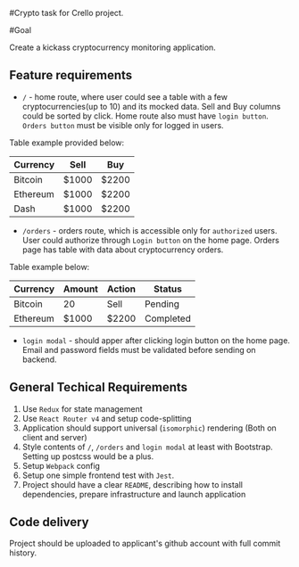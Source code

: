 #Crypto task for Crello project.

#Goal

Create a kickass cryptocurrency monitoring application.

## Feature requirements

- `/` - home route, where user could see a table with a few cryptocurrencies(up to 10) and its mocked data. Sell and Buy columns could be sorted by click. Home route also must have `login button`. `Orders button` must be visible only for logged in users.

Table example provided below:

| Currency | Sell  |  Buy  |
| -------- | ----- | ----- |
|  Bitcoin | $1000 | $2200 |
| Ethereum | $1000 | $2200 |
|   Dash   | $1000 | $2200 |

- `/orders` - orders route, which is accessible only for `authorized` users. User could authorize through `Login button` on the home page.
Orders page has table with data about cryptocurrency orders.

Table example below:

| Currency | Amount  |  Action  |   Status  |
| -------- | ------- | -------- | --------- |
| Bitcoin  |    20   |   Sell   |  Pending  |
| Ethereum |  $1000  |  $2200   | Completed |

- `login modal` - should apper after clicking login button on the home page. Email and password fields must be validated before sending on backend.

## General Techical Requirements

1. Use `Redux` for state management
2. Use `React Router v4` and setup code-splitting
3. Application should support universal (`isomorphic`) rendering (Both on client and server)
4. Style contents of `/`, `/orders` and `login modal` at least with Bootstrap. Setting up postcss would be a plus.
5. Setup `Webpack` config
6. Setup one simple frontend test with `Jest`.
7. Project should have a clear `README`, describing how to install dependencies, prepare infrastructure and launch application

## Code delivery

Project should be uploaded to applicant's github account with full commit history.
